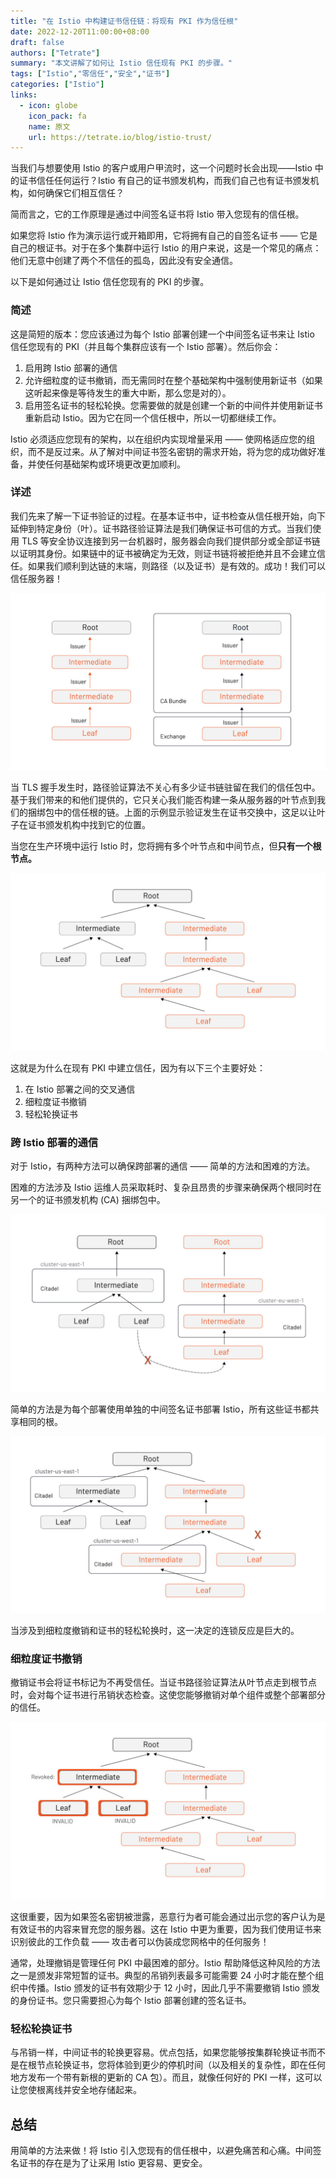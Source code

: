 ```yaml
---
title: "在 Istio 中构建证书信任链：将现有 PKI 作为信任根"
date: 2022-12-20T11:00:00+08:00
draft: false
authors: ["Tetrate"]
summary: "本文讲解了如何让 Istio 信任现有 PKI 的步骤。"
tags: ["Istio","零信任","安全","证书"]
categories: ["Istio"]
links:
  - icon: globe
    icon_pack: fa
    name: 原文
    url: https://tetrate.io/blog/istio-trust/
---
```


当我们与想要使用 Istio 的客户或用户甲流时，这一个问题时长会出现——Istio 中的证书信任任何运行？Istio 有自己的证书颁发机构，而我们自己也有证书颁发机构，如何确保它们相互信任？ 

简而言之，它的工作原理是通过中间签名证书将 Istio 带入您现有的信任根。 

如果您将 Istio 作为演示运行或开箱即用，它将拥有自己的自签名证书 —— 它是自己的根证书。对于在多个集群中运行 Istio 的用户来说，这是一个常见的痛点：他们无意中创建了两个不信任的孤岛，因此没有安全通信。

以下是如何通过让 Istio 信任您现有的 PKI 的步骤。

### 简述

这是简短的版本：您应该通过为每个 Istio 部署创建一个中间签名证书来让 Istio 信任您现有的 PKI（并且每个集群应该有一个 Istio 部署）。然后你会：

1. 启用跨 Istio 部署的通信
2. 允许细粒度的证书撤销，而无需同时在整个基础架构中强制使用新证书（如果这听起来像是等待发生的重大中断，那么您是对的）。 
3. 启用签名证书的轻松轮换。您需要做的就是创建一个新的中间件并使用新证书重新启动 Istio。因为它在同一个信任根中，所以一切都继续工作。 

Istio 必须适应您现有的架构，以在组织内实现增量采用 —— 使网格适应您的组织，而不是反过来。从了解对中间证书签名密钥的需求开始，将为您的成功做好准备，并使任何基础架构或环境更改更加顺利。

### 详述

我们先来了解一下证书验证的过程。在基本证书中，证书检查从信任根开始，向下延伸到特定身份（叶）。证书路径验证算法是我们确保证书可信的方式。当我们使用 TLS 等安全协议连接到另一台机器时，服务器会向我们提供部分或全部证书链以证明其身份。如果链中的证书被确定为无效，则证书链将被拒绝并且不会建立信任。如果我们顺利到达链的末端，则路径（以及证书）是有效的。成功！我们可以信任服务器！

![带有叶证书、中间证书和根证书的证书链。 服务器可以选择发送整个链，或者只发送一部分； 只要我们有足够的链从根到叶，我们就可以验证证书。](f1.jpg)

当 TLS 握手发生时，路径验证算法不关心有多少证书链驻留在我们的信任包中。基于我们带来的和他们提供的，它只关心我们能否构建一条从服务器的叶节点到我们的捆绑包中的信任根的链。上面的示例显示验证发生在证书交换中，这足以让叶子在证书颁发机构中找到它的位置。 

当您在生产环境中运行 Istio 时，您将拥有多个叶节点和中间节点，但**只有一个根节点。**

![具有根、三个中间签名 CA 和四个叶证书（由树中的各种中间体颁发）的 PKI 证书树。](f2.jpg)

这就是为什么在现有 PKI 中建立信任，因为有以下三个主要好处：

1. 在 Istio 部署之间的交叉通信
2. 细粒度证书撤销
3. 轻松轮换证书

### **跨 Istio 部署的通信** 

对于 Istio，有两种方法可以确保跨部署的通信 —— 简单的方法和困难的方法。 

困难的方法涉及 Istio 运维人员采取耗时、复杂且昂贵的步骤来确保两个根同时在另一个的证书颁发机构 (CA) 捆绑包中。

![我们可以通过确保所有参与方的根都在 CA 捆绑包中来确保跨不同根的信任。 如果它们不是彼此信任包的一部分，则来自每个 Citadel 的证书不能用于跨集群通信。](f3.jpg)

简单的方法是为每个部署使用单独的中间签名证书部署 Istio，所有这些证书都共享相同的根。

![当 Citadel 使用来自同一根 PKI 的中间体时，最容易促进跨集群通信。 我们看到与上面相同的 PKI 树，但中间 CA 被标记为不同集群中的 Citadel 实例。](f4.jpg)

当涉及到细粒度撤销和证书的轻松轮换时，这一决定的连锁反应是巨大的。

### 细粒度证书撤销

撤销证书会将证书标记为不再受信任。当证书路径验证算法从叶节点走到根节点时，会对每个证书进行吊销状态检查。这使您能够撤销对单个组件或整个部署部分的信任。

![使用与之前相同的 PKI 树，我们展示了在树的一部分中撤销中间 CA 如何使该中间证书以及由它创建的叶证书无效。](f5.jpg)

这很重要，因为如果签名密钥被泄露，恶意行为者可能会通过出示您的客户认为是有效证书的内容来冒充您的服务器。这在 Istio 中更为重要，因为我们使用证书来识别彼此的工作负载 —— 攻击者可以伪装成您网格中的任何服务！ 

通常，处理撤销是管理任何 PKI 中最困难的部分。Istio 帮助降低这种风险的方法之一是颁发非常短暂的证书。典型的吊销列表最多可能需要 24 小时才能在整个组织中传播。Istio 颁发的证书有效期少于 12 小时，因此几乎不需要撤销 Istio 颁发的身份证书。您只需要担心为每个 Istio 部署创建的签名证书。

### 轻松轮换证书

与吊销一样，中间证书的轮换更容易。优点包括，如果您能够按集群轮换证书而不是在根节点轮换证书，您将体验到更少的停机时间（以及相关的复杂性，即在任何地方发布一个带有新根的更新的 CA 包）。而且，就像任何好的 PKI 一样，这可以让您使根离线并安全地存储起来。

## 总结

用简单的方法来做！将 Istio 引入您现有的信任根中，以避免痛苦和心痛。中间签名证书的存在是为了让采用 Istio 更容易、更安全。 
